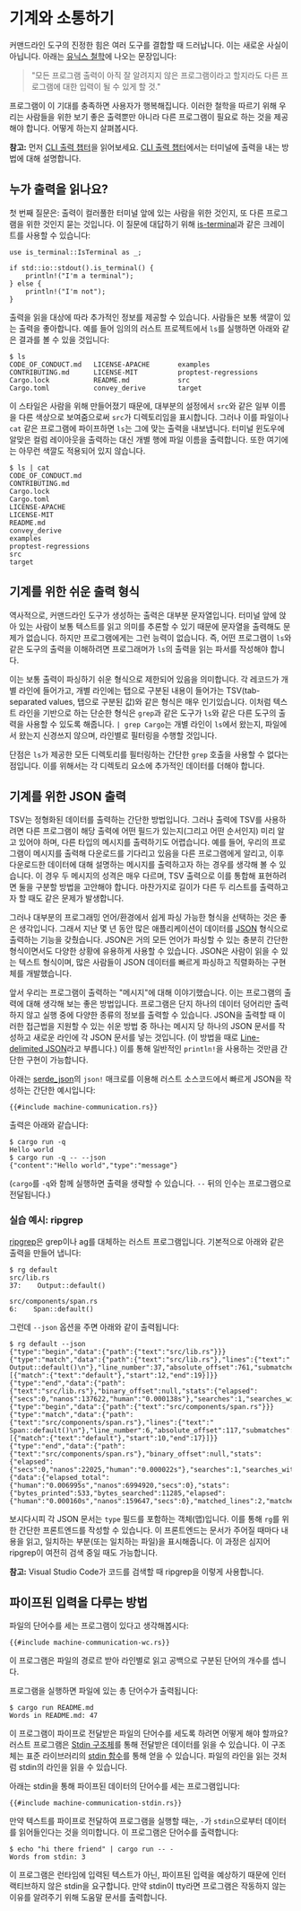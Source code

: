 # 기계와 소통하기

커맨드라인 도구의 진정한 힘은 여러 도구를
결합할 때 드러납니다.
이는 새로운 사실이 아닙니다.
아래는 [유닉스 철학]에 나오는 문장입니다:

> "모든 프로그램 출력이 아직 잘 알려지지 않은 프로그램이라고 할지라도 다른 프로그램에 대한 입력이 될 수 있게 할 것."

[유닉스 철학]: https://ko.wikipedia.org/wiki/%EC%9C%A0%EB%8B%89%EC%8A%A4_%EC%B2%A0%ED%95%99

프로그램이 이 기대를 충족하면
사용자가 행복해집니다.
이러한 철학을 따르기 위해
우리는 사람들을 위한 보기 좋은 출력뿐만 아니라
다른 프로그램이 필요로 하는 것을 제공해야 합니다.
어떻게 하는지 살펴봅시다.

<aside>

**참고:**
먼저 [CLI 출력 챕터][output]을 읽어보세요.
[CLI 출력 챕터][output]에서는 터미널에 출력을 내는 방법에 대해 설명합니다.

[output]: ../tutorial/output.html

</aside>

## 누가 출력을 읽나요?

첫 번째 질문은: 출력이 컬러풀한 터미널 앞에 있는 사람을 위한 것인지,
또 다른 프로그램을 위한 것인지 묻는 것입니다.
이 질문에 대답하기 위해
[is-terminal]과 같은 크레이트를 사용할 수 있습니다:

[is-terminal]: https://crates.io/crates/is-terminal

```rust,ignore
use is_terminal::IsTerminal as _;

if std::io::stdout().is_terminal() {
    println!("I'm a terminal");
} else {
    println!("I'm not");
}
```

출력을 읽을 대상에 따라 추가적인 정보를
제공할 수 있습니다.
사람들은 보통 색깔이 있는 출력을 좋아합니다.
예를 들어 임의의 러스트 프로젝트에서
`ls`를 실행하면 아래와 같은 결과를 볼 수 있을 것입니다:

```console
$ ls
CODE_OF_CONDUCT.md   LICENSE-APACHE       examples
CONTRIBUTING.md      LICENSE-MIT          proptest-regressions
Cargo.lock           README.md            src
Cargo.toml           convey_derive        target
```

이 스타일은 사람을 위해 만들어졌기 때문에, 대부분의 설정에서
`src`와 같은 일부 이름을 다른 색상으로 보여줌으로써
`src`가 디렉토리임을 표시합니다.
그러나 이를 파일이나 `cat` 같은 프로그램에 파이프하면
`ls`는 그에 맞는 출력을 내보냅니다.
터미널 윈도우에 알맞은 컬럼 레이아웃을 출력하는 대신
개별 행에 파일 이름을 출력합니다.
또한 여기에는 아무런 색깔도 적용되어 있지 않습니다.

```console
$ ls | cat
CODE_OF_CONDUCT.md
CONTRIBUTING.md
Cargo.lock
Cargo.toml
LICENSE-APACHE
LICENSE-MIT
README.md
convey_derive
examples
proptest-regressions
src
target
```

## 기계를 위한 쉬운 출력 형식

역사적으로,
커맨드라인 도구가 생성하는 출력은 대부분 문자열입니다.
터미널 앞에 앉아 있는 사람이 보통 텍스트를 읽고
의미를 추론할 수 있기 때문에 문자열을 출력해도 문제가 없습니다.
하지만 프로그램에게는 그런 능력이 없습니다.
즉, 어떤 프로그램이 `ls`와 같은 도구의 출력을 이해하려면
프로그래머가 `ls`의 출력을 읽는 파서를 작성해야 합니다.

이는 보통 출력이 파싱하기 쉬운 형식으로
제한되어 있음을 의미합니다.
각 레코드가 개별 라인에 들어가고,
개별 라인에는 탭으로 구분된 내용이 들어가는
TSV(tab-separated values, 탭으로 구분된 값)와 같은 형식은
매우 인기있습니다.
이처럼 텍스트 라인을 기반으로 하는 단순한 형식은
`grep`과 같은 도구가 `ls`와 같은 다른 도구의
출력을 사용할 수 있도록 해줍니다.
`| grep Cargo`는 개별 라인이 `ls`에서 왔는지,
파일에서 왔는지 신경쓰지 않으며, 라인별로
필터링을 수행할 것입니다.

단점은 `ls`가 제공한 모든 디렉토리를 필터링하는
간단한 `grep` 호출을 사용할 수 없다는 점입니다.
이를 위해서는 각 디렉토리 요소에 추가적인 데이터를 더해야 합니다.

## 기계를 위한 JSON 출력

TSV는 정형화된 데이터를 출력하는
간단한 방법입니다. 그러나 출력에 TSV를 사용하려면
다른 프로그램이 해당 출력에 어떤 필드가 있는지(그리고 어떤 순서인지)
미리 알고 있어야 하며, 다른 타입의 메시지를 출력하기도 어렵습니다.
예를 들어, 우리의 프로그램이 메시지를 출력해 다운로드를 기다리고 있음을
다른 프로그램에게 알리고, 이후 다운로드한 데이터에 대해 설명하는
메시지를 출력하고자 하는 경우를 생각해 볼 수 있습니다.
이 경우 두 메시지의 성격은 매우 다르며,
TSV 출력으로 이를 통합해 표현하려면
둘을 구분할 방법을 고안해야 합니다.
마찬가지로 길이가 다른 두 리스트를 출력하고자 할 때도
같은 문제가 발생합니다.

그러나 대부분의 프로그래밍 언어/환경에서
쉽게 파싱 가능한 형식을 선택하는 것은 좋은 생각입니다.
그래서 지난 몇 년 동안 많은 애플리케이션이 데이터를
[JSON] 형식으로 출력하는 기능을 갖췄습니다.
JSON은 거의 모든 언어가 파싱할 수 있는 충분히 간단한
형식이면서도 다양한 상황에 유용하게 사용할 수 있습니다.
JSON은 사람이 읽을 수 있는 텍스트 형식이며,
많은 사람들이 JSON 데이터를 빠르게 파싱하고 직렬화하는
구현체를 개발했습니다.

[JSON]: https://www.json.org/

앞서 우리는 프로그램이 출력하는 "메시지"에 대해
이야기했습니다.
이는 프로그램의 출력에 대해 생각해 보는 좋은 방법입니다.
프로그램은 단지 하나의 데이터 덩어리만 출력하지 않고
실행 중에 다양한 종류의 정보를 출력할 수 있습니다.
JSON을 출력할 때 이러한 접근법을 지원할 수 있는
쉬운 방법 중 하나는 메시지 당 하나의 JSON 문서를 작성하고
새로운 라인에 각 JSON 문서를 넣는 것입니다.
(이 방법을 때로 [Line-delimited JSON][jsonlines]라고 부릅니다.)
이를 통해 일반적인 `println!`을 사용하는 것만큼 간단한 구현이 가능합니다.

[jsonlines]: https://en.wikipedia.org/wiki/JSON_streaming#Line-delimited_JSON

아래는 [serde_json]의 `json!` 매크로를 이용해
러스트 소스코드에서 빠르게 JSON을 작성하는 간단한 예시입니다:

[serde_json]: https://crates.io/crates/serde_json

```rust,ignore
{{#include machine-communication.rs}}
```

출력은 아래와 같습니다:

```console
$ cargo run -q
Hello world
$ cargo run -q -- --json
{"content":"Hello world","type":"message"}
```

(`cargo`를 `-q`와 함께 실행하면 출력을 생략할 수 있습니다.
`--` 뒤의 인수는 프로그램으로 전달됩니다.)

### 실습 예시: ripgrep

[ripgrep]은 grep이나 ag를 대체하는 러스트 프로그램입니다.
기본적으로 아래와 같은 출력을 만들어 냅니다:

[ripgrep]: https://github.com/BurntSushi/ripgrep

```console
$ rg default
src/lib.rs
37:    Output::default()

src/components/span.rs
6:    Span::default()
```

그런데 `--json` 옵션을 주면 아래와 같이 출력됩니다:

```console
$ rg default --json
{"type":"begin","data":{"path":{"text":"src/lib.rs"}}}
{"type":"match","data":{"path":{"text":"src/lib.rs"},"lines":{"text":"    Output::default()\n"},"line_number":37,"absolute_offset":761,"submatches":[{"match":{"text":"default"},"start":12,"end":19}]}}
{"type":"end","data":{"path":{"text":"src/lib.rs"},"binary_offset":null,"stats":{"elapsed":{"secs":0,"nanos":137622,"human":"0.000138s"},"searches":1,"searches_with_match":1,"bytes_searched":6064,"bytes_printed":256,"matched_lines":1,"matches":1}}}
{"type":"begin","data":{"path":{"text":"src/components/span.rs"}}}
{"type":"match","data":{"path":{"text":"src/components/span.rs"},"lines":{"text":"    Span::default()\n"},"line_number":6,"absolute_offset":117,"submatches":[{"match":{"text":"default"},"start":10,"end":17}]}}
{"type":"end","data":{"path":{"text":"src/components/span.rs"},"binary_offset":null,"stats":{"elapsed":{"secs":0,"nanos":22025,"human":"0.000022s"},"searches":1,"searches_with_match":1,"bytes_searched":5221,"bytes_printed":277,"matched_lines":1,"matches":1}}}
{"data":{"elapsed_total":{"human":"0.006995s","nanos":6994920,"secs":0},"stats":{"bytes_printed":533,"bytes_searched":11285,"elapsed":{"human":"0.000160s","nanos":159647,"secs":0},"matched_lines":2,"matches":2,"searches":2,"searches_with_match":2}},"type":"summary"}
```

보시다시피 각 JSON 문서는 `type` 필드를 포함하는 객체(맵)입니다.
이를 통해 `rg`를 위한 간단한 프론트엔드를 작성할 수 있습니다.
이 프론트엔드는 문서가 주어질 때마다 내용을 읽고,
일치하는 부분(또는 일치하는 파일)을 표시해줍니다.
이 과정은 심지어 ripgrep이 여전히 검색 중일 때도 가능합니다.

<aside>

**참고:**
Visual Studio Code가 코드를 검색할 때 ripgrep을 이렇게 사용합니다.

</aside>

## 파이프된 입력을 다루는 방법

파일의 단어수를 세는 프로그램이 있다고 생각해봅시다:

``` rust,ignore
{{#include machine-communication-wc.rs}}
```

이 프로그램은 파일의 경로르 받아 라인별로 읽고 공백으로 구분된
단어의 개수를 셉니다.

프로그램을 실행하면 파일에 있는 총 단어수가 출력됩니다:

``` console
$ cargo run README.md
Words in README.md: 47
```

이 프로그램이 파이프로 전달받은 파일의 단어수를 세도록 하려면 어떻게 해야 할까요?
러스트 프로그램은 [Stdin 구조체](https://doc.rust-lang.org/std/io/struct.Stdin.html)를
통해 전달받은 데이터를 읽을 수 있습니다. 이 구조체는
표준 라이브러리의 [stdin 함수](https://doc.rust-lang.org/std/io/fn.stdin.html)를
통해 얻을 수 있습니다.
파일의 라인을 읽는 것처럼 stdin의 라인을 읽을 수 있습니다.

아래는 stdin을 통해 파이프된 데이터의 단어수를 세는 프로그램입니다:

``` rust,ignore
{{#include machine-communication-stdin.rs}}
```

만약 텍스트를 파이프로 전달하여 프로그램을 실행할 때는, `-`가
`stdin`으로부터 데이터를 읽어들인다는 것을 의미합니다.
이 프로그램은 단어수를 출력합니다:

``` console
$ echo "hi there friend" | cargo run -- -
Words from stdin: 3
```

이 프로그램은 런타임에 입력된 텍스트가 아닌, 파이프된 입력을 예상하기 때문에
인터랙티브하지 않은 stdin을 요구합니다. 만약 stdin이 tty라면
프로그램은 작동하지 않는 이유를 알려주기 위해 도움말 문서를 출력합니다.
